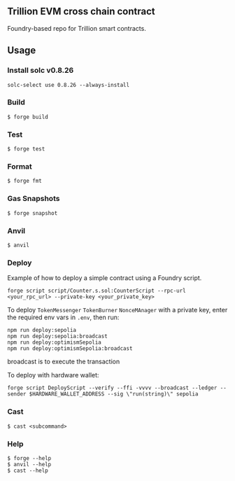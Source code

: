 ## Trillion EVM cross chain contract

Foundry-based repo for Trillion smart contracts.

## Usage

### Install solc v0.8.26
```shell
solc-select use 0.8.26 --always-install
```

### Build

```shell
$ forge build
```

### Test

```shell
$ forge test
```

### Format

```shell
$ forge fmt
```

### Gas Snapshots

```shell
$ forge snapshot
```

### Anvil

```shell
$ anvil
```

### Deploy

Example of how to deploy a simple contract using a Foundry script.

```shell
forge script script/Counter.s.sol:CounterScript --rpc-url <your_rpc_url> --private-key <your_private_key>
```

To deploy `TokenMessenger` `TokenBurner` `NonceMAnager` with a private key, enter the required env vars in `.env`, then run:

```shell
npm run deploy:sepolia
npm run deploy:sepolia:broadcast
npm run deploy:optimismSepolia
npm run deploy:optimismSepolia:broadcast
```
broadcast is to execute the transaction

To deploy with hardware wallet:

```shell
forge script DeployScript --verify --ffi -vvvv --broadcast --ledger --sender $HARDWARE_WALLET_ADDRESS --sig \"run(string)\" sepolia
```


### Cast

```shell
$ cast <subcommand>
```

### Help

```shell
$ forge --help
$ anvil --help
$ cast --help
```
